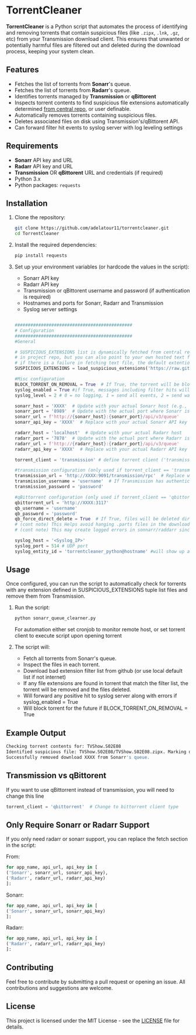 # TorrentCleaner

**TorrentCleaner** is a Python script that automates the process of identifying and removing torrents that contain suspicious files (like `.zipx`, `.lnk`, `.gz`, etc) from your Transmission download client. This ensures that unwanted or potentially harmful files are filtered out and deleted during the download process, keeping your system clean.

## Features

- Fetches the list of torrents from **Sonarr**'s queue.
- Fetches the list of torrents from **Radarr**'s queue.
- Identifies torrents managed by **Transmission** or **qBittorent**
- Inspects torrent contents to find suspicious file extensions automatically determined [from central repo](https://github.com/adelatour11/torrentcleaner/blob/main/extfilter-strings.txt), or user definable. 
- Automatically removes torrents containing suspicious files.
- Deletes associated files on disk using Transmission's/qBittorent API.
- Can forward filter hit events to syslog server with log leveling settings

## Requirements

- **Sonarr** API key and URL
- **Radarr** API key and URL
- **Transmission** OR **qBittorent** URL and credentials (if required)
- Python 3.x
- Python packages: `requests`

## Installation

1. Clone the repository:

    ```bash
    git clone https://github.com/adelatour11/torrentcleaner.git
    cd TorrentCleaner
    ```

2. Install the required dependencies:

    ```bash
    pip install requests
    ```

3. Set up your environment variables (or hardcode the values in the script):
    - Sonarr API key
    - Radarr API key
    - Transmission or qBittorent username and password (if authentication is required)
    - Hostnames and ports for Sonarr, Radarr and Transmission
    - Syslog server settings

    ```python
    
    #############################################
    # Configuration
    #############################################
    #General
    
    # SUSPICIOUS_EXTENSIONS list is dynamically fetched from central repo so that manually adding them later is not required. URL to text file points to text file
    # in project repo, but you can also point to your own hosted text file. See URL below for format. You should not have to change this. 
    # if there is a failure in fetching text file, the default extention list will be loaded. See above load_suspicious_extensions function if you need to change this.
    SUSPICIOUS_EXTENSIONS = load_suspicious_extensions('https://raw.githubusercontent.com/adelatour11/torrentcleaner/refs/heads/main/extfilter-strings.txt') 

    #Misc configuration
    BLOCK_TORRENT_ON_REMOVAL = True  # If True, the torrent will be blocked from being downloaded again, otherwise it will be removed from the queue but not blocked
    syslog_enabled = True #if True, messages including filter hits will be sent to syslog. Syslog config below must be set up
    syslog_level = 2 # 0 = no logging, 1 = send all events, 2 = send warnings and errors 3 = only send matching torrent removal events  (send to syslog if syslog_enabled=True)
    
    sonarr_host = 'XXXX'  # Update with your actual Sonarr host (e.g., 'localhost', '192.168.1.10', etc.)
    sonarr_port = '8989'  # Update with the actual port where Sonarr is running
    sonarr_url = f'http://{sonarr_host}:{sonarr_port}/api/v3/queue'
    sonarr_api_key = 'XXXX'  # Replace with your actual Sonarr API key

    radarr_host = 'localhost'  # Update with your actual Radarr host
    radarr_port = '7878'  # Update with the actual port where Radarr is running
    radarr_url = f'http://{radarr_host}:{radarr_port}/api/v3/queue'
    radarr_api_key = 'XXXX'  # Replace with your actual Radarr API key

    torrent_client = 'transmission' # define torrent client ('transmission', or 'qbittorrent')

    #transmission configuration (only used if torrent_client == 'transmission')
    transmission_url = 'http://XXXX:9091/transmission/rpc'  # Replace with your Transmission host and port
    transmission_username = 'username'  # If Transmission has authentication
    transmission_password = 'password'

    #qBittorrent configuration (only used if torrent_client == 'qbittorrent')
    qbittorrent_url = 'http://XXXX:3117'
    qb_username = 'username'
    qb_password = 'password'
    qb_force_direct_delete = True  # If True, files will be deleted directly from qbittorrent when the torrent is removed.
    # (cont note) This Helps avoid hanging .parts files in the download directory thats sonarr/radarr do not remove trying to access. 
    # (cont note) This may create logged errors in sonnarr/raddarr since files are removed directly from qBittorrent and are not present when Sonarr/Radarr tries to remove them. This can be ignored as end result is the same, the files are removed and the torrent is blocked from being downloaded again

    syslog_host = '<Syslog_IP>'
    syslog_port = 514 # UDP port
    syslog_entity_id = 'torrentcleaner_python@hostname' #will show up as the syslog source versus parent host (should show up separately)
    ```

## Usage

Once configured, you can run the script to automatically check for torrents with any extension defined in SUSPICIOUS_EXTENSIONS tuple list files and remove them from Transmission.

1. Run the script:

    ```bash
    python sonarr_queue_clearner.py
    ```
    For automation either set cronjob to monitor remote host, or set torrent client to execute script upon opening torrent
   
3. The script will:
    - Fetch all torrents from Sonarr's queue.
    - Inspect the files in each torrent.
    - Download bad extension filter list from github (or use local default list if not internet)
    - If any file extensions are found in torrent that match the filter list, the torrent will be removed and the files deleted.
    - Will forward any positive hit to syslog server along with errors if syslog_enabled = True
    - Will block torrent for the future if BLOCK_TORRENT_ON_REMOVAL = True

## Example Output

```bash
Checking torrent contents for: TVShow.S02E08
Identified suspicious file: TVShow.S02E08/TVShow.S02E08.zipx. Marking download for removal...
Successfully removed download XXXX from Sonarr's queue.
```

## Transmission vs qBittorent

If you want to use qBittorrent instead of transmission, you will need to change this line

```python
torrent_client = 'qbittorrent'  # Change to bittorrent client type 
```

## Only Require Sonarr or Radarr Support

If you only need radarr or sonarr support, you can replace the fetch section in the script:

From:

```python
for app_name, api_url, api_key in [
('Sonarr', sonarr_url, sonarr_api_key),
('Radarr', radarr_url, radarr_api_key)
]:
```
Sonarr:

```python
for app_name, api_url, api_key in [
('Sonarr', sonarr_url, sonarr_api_key)
]:
```

Radarr:

```python
for app_name, api_url, api_key in [
('Radarr', radarr_url, radarr_api_key)
]:
```
## Contributing

Feel free to contribute by submitting a pull request or opening an issue. All contributions and suggestions are welcome.

## License

This project is licensed under the MIT License - see the [LICENSE](LICENSE) file for details.
